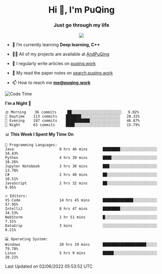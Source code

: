 <h1 align="center">Hi 👋, I'm PuQing</h1>
<h3 align="center">Just go through my life</h3>

<p align="center">
  <img src="https://github-readme-streak-stats.herokuapp.com/?user=andpuqing"/>
</p>

- 🌱 I’m currently learning **Deep learning, C++**

- 👨‍💻 All of my projects are available at [AndPuQing](https://github.com/AndPuQing)

- 📝 I regularly write articles on [puqing.work](http://puqing.work)

- 📜 My read the paper notes on [search.puqing.work](https://search.puqing.work)

- 📫 How to reach me **me@puqing.work**


<!--START_SECTION:waka-->
![Code Time](http://img.shields.io/badge/Code%20Time-507%20hrs%2057%20mins-blue)

**I'm a Night 🦉** 

```text
🌞 Morning    36 commits     ██░░░░░░░░░░░░░░░░░░░░░░░   9.02% 
🌆 Daytime    113 commits    ███████░░░░░░░░░░░░░░░░░░   28.32% 
🌃 Evening    187 commits    ███████████░░░░░░░░░░░░░░   46.87% 
🌙 Night      63 commits     ████░░░░░░░░░░░░░░░░░░░░░   15.79%

```


📊 **This Week I Spent My Time On** 

```text
💬 Programming Languages: 
Java                     8 hrs 46 mins       ████████░░░░░░░░░░░░░░░░░   34.43% 
Python                   4 hrs 39 mins       ████░░░░░░░░░░░░░░░░░░░░░   18.26% 
Jupyter Notebook         3 hrs 30 mins       ███░░░░░░░░░░░░░░░░░░░░░░   13.78% 
C#                       2 hrs 40 mins       ██░░░░░░░░░░░░░░░░░░░░░░░   10.51% 
JavaScript               2 hrs 32 mins       ██░░░░░░░░░░░░░░░░░░░░░░░   9.95%

🔥 Editors: 
VS Code                  14 hrs 45 mins      ██████████████░░░░░░░░░░░   57.95% 
IntelliJ                 8 hrs 47 mins       ████████░░░░░░░░░░░░░░░░░   34.53% 
WebStorm                 1 hr 51 mins        █░░░░░░░░░░░░░░░░░░░░░░░░   7.31% 
DataGrip                 3 mins              ░░░░░░░░░░░░░░░░░░░░░░░░░   0.21%

💻 Operating System: 
Windows                  20 hrs 19 mins      ████████████████████░░░░░   79.78% 
Linux                    5 hrs 9 mins        █████░░░░░░░░░░░░░░░░░░░░   20.22%

```


 Last Updated on 02/06/2022 05:53:52 UTC
<!--END_SECTION:waka-->
